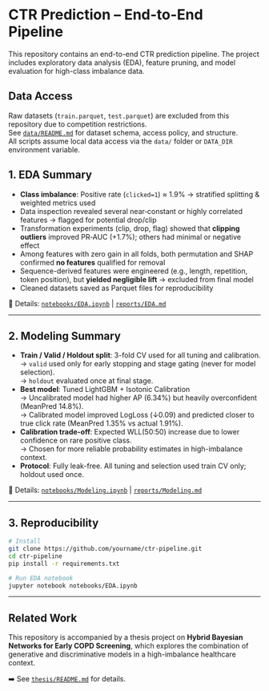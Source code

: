 # CTR Prediction – End-to-End Pipeline

This repository contains an end-to-end CTR prediction pipeline. The project includes exploratory data analysis (EDA), feature pruning, and model evaluation for high-class imbalance data.

## Data Access

Raw datasets (`train.parquet`, `test.parquet`) are excluded from this repository due to competition restrictions.  
See [`data/README.md`](data/README.md) for dataset schema, access policy, and structure.  
All scripts assume local data access via the `data/` folder or `DATA_DIR` environment variable.

## 1. EDA Summary

- **Class imbalance**: Positive rate (`clicked=1`) ≈ 1.9% → stratified splitting & weighted metrics used
- Data inspection revealed several near‑constant or highly correlated features → flagged for potential drop/clip
- Transformation experiments (clip, drop, flag) showed that **clipping outliers** improved PR‑AUC (+1.7%); others had minimal or negative effect
- Among features with zero gain in all folds, both permutation and SHAP confirmed **no features** qualified for removal
- Sequence-derived features were engineered (e.g., length, repetition, token position), but **yielded negligible lift** → excluded from final model
- Cleaned datasets saved as Parquet files for reproducibility


📎 Details: [`notebooks/EDA.ipynb`](notebooks/01_EDA.ipynb) | [`reports/EDA.md`](reports/EDA.md)

---

## 2. Modeling Summary

- **Train / Valid / Holdout split**: 3-fold CV used for all tuning and calibration.  
  → `valid` used only for early stopping and stage gating (never for model selection).  
  → `holdout` evaluated once at final stage.
- **Best model**: Tuned LightGBM + Isotonic Calibration  
  → Uncalibrated model had higher AP (6.34%) but heavily overconfident (MeanPred 14.8%).  
  → Calibrated model improved LogLoss (↓0.09) and predicted closer to true click rate (MeanPred 1.35% vs actual 1.91%).
- **Calibration trade-off**: Expected WLL(50:50) increase due to lower confidence on rare positive class.  
  → Chosen for more reliable probability estimates in high-imbalance context.
- **Protocol**: Fully leak-free. All tuning and selection used train CV only; holdout used once.

📎 Details: [`notebooks/Modeling.ipynb`](notebooks/02_Modeling.ipynb) | [`reports/Modeling.md`](reports/Modeling.md)

---

## 3. Reproducibility

```bash
# Install
git clone https://github.com/yourname/ctr-pipeline.git
cd ctr-pipeline
pip install -r requirements.txt

# Run EDA notebook
jupyter notebook notebooks/EDA.ipynb
```


---
## Related Work

This repository is accompanied by a thesis project on **Hybrid Bayesian Networks for Early COPD Screening**, which explores the combination of generative and discriminative models in a high-imbalance healthcare context.

➡️ See [`thesis/README.md`](thesis/README.md) for details.












